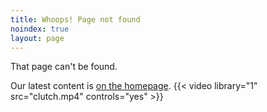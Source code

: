```yaml
---
title: Whoops! Page not found
noindex: true
layout: page
---
```


That page can't be found.

Our latest content is [on the homepage](/).
{{< video library="1" src="clutch.mp4" controls="yes" >}}